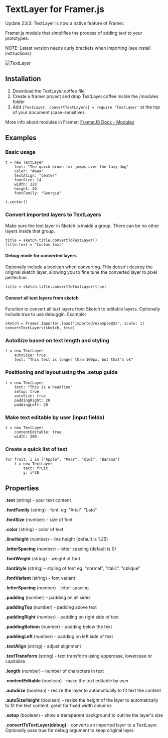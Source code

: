 # TextLayer for Framer.js

Update 23/3: TextLayer is now a native feature of Framer.

Framer.js module that simplifies the process of adding text to your prototypes.

NOTE: Latest version needs curly brackets when importing (see install instructions)

![TextLayer](http://cl.ly/image/3q2m1q1w0x2w/TextLayer.png)

## Installation

1. Download the TextLayer.coffee file
2. Create a framer project and drop TextLayer.coffee inside the /modules folder
3. Add `{TextLayer, convertTextLayers} = require 'TextLayer'` at the top of your document (case-sensitive).


More info about modules in Framer: [FramerJS Docs - Modules](http://framerjs.com/docs/#modules)


## Examples

### Basic usage

	t = new TextLayer
		text: "The quick brown fox jumps over the lazy dog"
		color: "#aaa"
		textAlign: "center"
		fontSize: 14
		width: 220
		height: 40
		fontFamily: "Georgia"
		
	t.center()

### Convert imported layers to TextLayers

Make sure the text layer in Sketch is inside a group. There can be no other layers inside that group.

	title = sketch.title.convertToTextLayer()
	title.text = "Custom text"

#### Debug mode for converted layers

Optionally include a boolean when converting.  This doesn't destroy the original sketch layer, allowing you to fine tune the converted layer to pixel perfection.

	title = sketch.title.convertToTextLayer(true)

#### Convert all text layers from sketch

Function to convert all text layers from Sketch to editable layers.  Optionally include true to use debuggin.  Example:

	sketch = Framer.Importer.load("imported/example@2x", scale: 1)
	convertTextLayers(sketch, true)

### AutoSize based on text length and styling

	t = new TextLayer
		autoSize: true
		text: "This text is longer than 100px, but that's ok"	

### Positioning and layout using the .setup guide
	
	t = new TextLayer
		text: "This is a headline"
		setup: true
		autoSize: true
		paddingRight: 20
		paddingLeft: 20
		
### Make text editable by user (input fields)

	t = new TextLayer 
		contentEditable: true
		width: 200
			
### Create a quick list of text

	for fruit, i in ["Apple", "Pear", "Kiwi", "Banana"]
		t = new TextLayer
			text: fruit
			y: i*30
		

## Properties

**.text** (string) - your text content

**.fontFamily** (string) - font. eg. "Arial", "Lato"

**.fontSize** (number) - size of font

**.color** (string) - color of text

**.lineHeight** (number) - line height (default is 1.25)

**.letterSpacing** (number) - letter spacing (default is 0)

**.fontWeight** (string) - weight of font

**.fontStyle** (string) - styling of font eg. "normal", "italic", "oblique"

**.fontVariant** (string) - font variant

**.letterSpacing** (number) - letter spacing

**.padding** (number) - padding on all sides

**.paddingTop** (number) - padding above text

**.paddingRight** (number) - padding on right side of text

**.paddingBottom** (number) - padding below the text

**.paddingLeft** (number) - padding on left side of text

**.textAlign** (string) - adjust alignment

**.textTransform** (string) - text transform using uppercase, lowercase or capitalize

**.length** (number) - number of characters in text

**.contentEditable** (boolean) - make the text editable by user

**.autoSize** (boolean) - resize the layer to automatically to fit text the content

**.autoSizeHeight** (boolean) - resize the height of the layer to automatically to fit the text content. great for fixed width columns

**.setup** (boolean) - show a transparent background to outline the layer's size

**.convertToTextLayer(debug)** - converts an imported layer to a TextLayer. Optionally pass true for debug argument to keep original layer.
